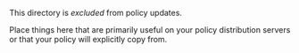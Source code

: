 This directory is *excluded* from policy updates.

Place things here that are primarily useful on your policy distribution servers or that your policy will explicitly copy from.
